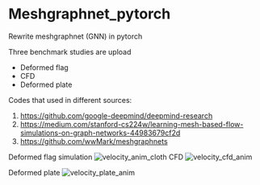 # Meshgraphnet_pytorch
Rewrite meshgraphnet (GNN) in pytorch

Three benchmark studies are upload

- Deformed flag 
- CFD
- Deformed plate


Codes that used in different sources:
1. https://github.com/google-deepmind/deepmind-research
2. https://medium.com/stanford-cs224w/learning-mesh-based-flow-simulations-on-graph-networks-44983679cf2d
3. https://github.com/wwMark/meshgraphnets

 Deformed flag simulation
![velocity_anim_cloth](https://github.com/user-attachments/assets/948533fd-55a2-425c-8fa9-7778f72e3970)
 CFD
![velocity_cfd_anim](https://github.com/user-attachments/assets/e8749c06-160b-4e9c-a972-521fce4d11e0)

 Deformed plate
![velocity_plate_anim](https://github.com/user-attachments/assets/bc1544c3-7798-4d7f-920c-dac451d1e683)
